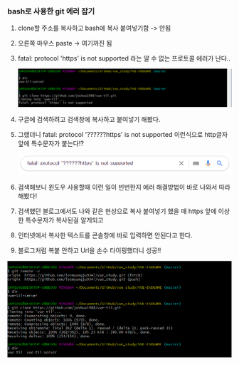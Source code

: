 ### bash로 사용한 git 에러 잡기

1. clone할 주소를 복사하고 bash에 복사 붙여넣기함 -> 안됨 
2. 오른쪽 마우스 paste -> 여기까진 됨
3. fatal: protocol 'https' is not supported 라는 알 수 없는 프로토콜 에러가 난다..

   <img src="./img/giterror2.png">
4. 구글에 검색하려고 검색창에 복사하고 붙여넣기 해봤다.
5. 그랬더니 fatal: protocol '??????https' is not supported 이런식으로 http글자 앞에 특수문자가 붙는다!?

    <img src="./img/httperror.PNG">
6. 검색해보니 윈도우 사용할때 이런 일이 빈번한지 에러 해결방법이 바로 나와서 따라해봤다!
7. 검색했던 블로그에서도 나와 같은 현상으로 복사 붙여넣기 했을 때 https 앞에 이상한 특수문자가 복사된걸 알게되고
8. 인터넷에서 복사한 텍스트를 콘솔창에 바로 입력하면 안된다고 한다.
9. 블로그처럼 복붙 안하고 Url을 손수 타이핑했더니 성공!!
  <img src="./img/gitclone.PNG">
